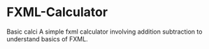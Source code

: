# FXML-Calculator
Basic calci
A simple fxml calculator involving addition subtraction to understand basics of FXML.
